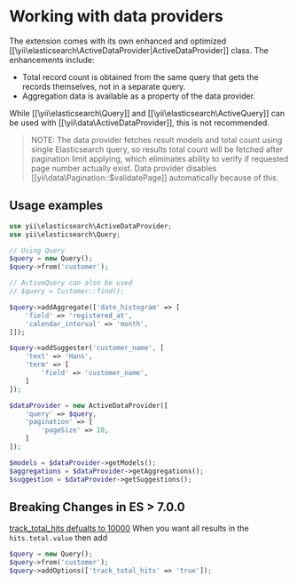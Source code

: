 # Working with data providers

The extension comes with its own enhanced and optimized [[\yii\elasticsearch\ActiveDataProvider|ActiveDataProvider]] class.
The enhancements include:

- Total record count is obtained from the same query that gets the records themselves, not in a separate query.
- Aggregation data is available as a property of the data provider.

While [[\yii\elasticsearch\Query]] and [[\yii\elasticsearch\ActiveQuery]] can be used with [[\yii\data\ActiveDataProvider]],
this is not recommended.

> NOTE: The data provider fetches result models and total count using single Elasticsearch query, so results total count will be fetched
  after pagination limit applying, which eliminates ability to verify if requested page number actually exist.
  Data provider disables [[yii\data\Pagination::$validatePage]] automatically because of this.

## Usage examples

```php
use yii\elasticsearch\ActiveDataProvider;
use yii\elasticsearch\Query;

// Using Query
$query = new Query();
$query->from('customer');

// ActiveQuery can also be used
// $query = Customer::find();

$query->addAggregate(['date_histogram' => [
    'field' => 'registered_at',
    'calendar_interval' => 'month',
]]);

$query->addSuggester('customer_name', [
    'text' => 'Hans',
    'term' => [
        'field' => 'customer_name',
    ]
]);

$dataProvider = new ActiveDataProvider([
    'query' => $query,
    'pagination' => [
        'pageSize' => 10,
    ]
]);

$models = $dataProvider->getModels();
$aggregations = $dataProvider->getAggregations();
$suggestion = $dataProvider->getSuggestions();
```

## Breaking Changes in ES > 7.0.0
[track_total_hits defualts to 10000](https://www.elastic.co/guide/en/elasticsearch/reference/current/breaking-changes-7.0.html#track-total-hits-10000-default)
When you want all results in the `hits.total.value` then add 
```php
$query = new Query();
$query->from('customer');
$query->addOptions(['track_total_hits' => 'true']);
```
